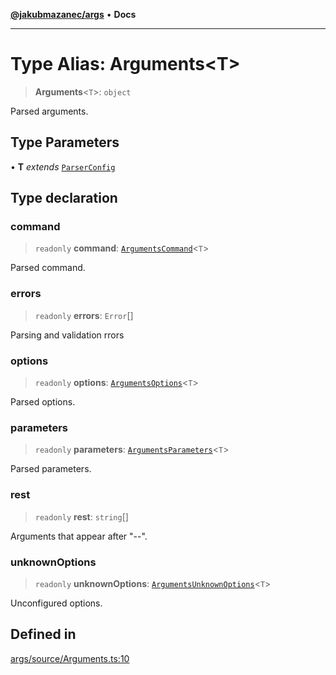 [**@jakubmazanec/args**](../README.md) • **Docs**

---

# Type Alias: Arguments\<T\>

> **Arguments**\<`T`\>: `object`

Parsed arguments.

## Type Parameters

• **T** _extends_ [`ParserConfig`](ParserConfig.md)

## Type declaration

### command

> `readonly` **command**: [`ArgumentsCommand`](ArgumentsCommand.md)\<`T`\>

Parsed command.

### errors

> `readonly` **errors**: `Error`[]

Parsing and validation rrors

### options

> `readonly` **options**: [`ArgumentsOptions`](ArgumentsOptions.md)\<`T`\>

Parsed options.

### parameters

> `readonly` **parameters**: [`ArgumentsParameters`](ArgumentsParameters.md)\<`T`\>

Parsed parameters.

### rest

> `readonly` **rest**: `string`[]

Arguments that appear after "--".

### unknownOptions

> `readonly` **unknownOptions**: [`ArgumentsUnknownOptions`](ArgumentsUnknownOptions.md)\<`T`\>

Unconfigured options.

## Defined in

[args/source/Arguments.ts:10](https://github.com/jakubmazanec/tools/blob/a5f92f7f2969c6804808173bd093f7dbafca1b9f/packages/args/source/Arguments.ts#L10)
